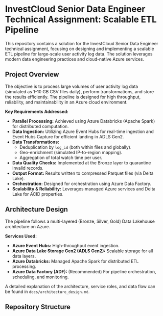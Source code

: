 # InvestCloud Senior Data Engineer Technical Assignment: Scalable ETL Pipeline

This repository contains a solution for the InvestCloud Senior Data Engineer technical assignment, focusing on designing and implementing a scalable ETL pipeline for large-scale user activity log data. The solution leverages modern data engineering practices and cloud-native Azure services.

## Project Overview

The objective is to process large volumes of user activity log data (simulated as 1-10 GB CSV files daily), perform transformations, and store the results efficiently. The pipeline is designed for high throughput, reliability, and maintainability in an Azure cloud environment.

**Key Requirements Addressed:**

* **Parallel Processing:** Achieved using Azure Databricks (Apache Spark) for distributed computation.
* **Data Ingestion:** Utilizing Azure Event Hubs for real-time ingestion and Event Hubs Capture for efficient landing in ADLS Gen2.
* **Data Transformations:**
    * Deduplication by `log_id` (both within files and globally).
    * Geo-enrichment (simulated IP-to-region mapping).
    * Aggregation of total watch time per user.
* **Data Quality Checks:** Implemented at the Bronze layer to quarantine invalid records.
* **Output Format:** Results written to compressed Parquet files (via Delta Lake).
* **Orchestration:** Designed for orchestration using Azure Data Factory.
* **Scalability & Reliability:** Leverages managed Azure services and Delta Lake for ACID properties.

## Architecture Design

The pipeline follows a multi-layered (Bronze, Silver, Gold) Data Lakehouse architecture on Azure.

**Services Used:**

* **Azure Event Hubs:** High-throughput event ingestion.
* **Azure Data Lake Storage Gen2 (ADLS Gen2):** Scalable storage for all data layers.
* **Azure Databricks:** Managed Apache Spark for distributed ETL processing.
* **Azure Data Factory (ADF):** (Recommended) For pipeline orchestration, scheduling, and monitoring.

A detailed explanation of the architecture, service roles, and data flow can be found in `docs/architecture_design.md`.

## Repository Structure
